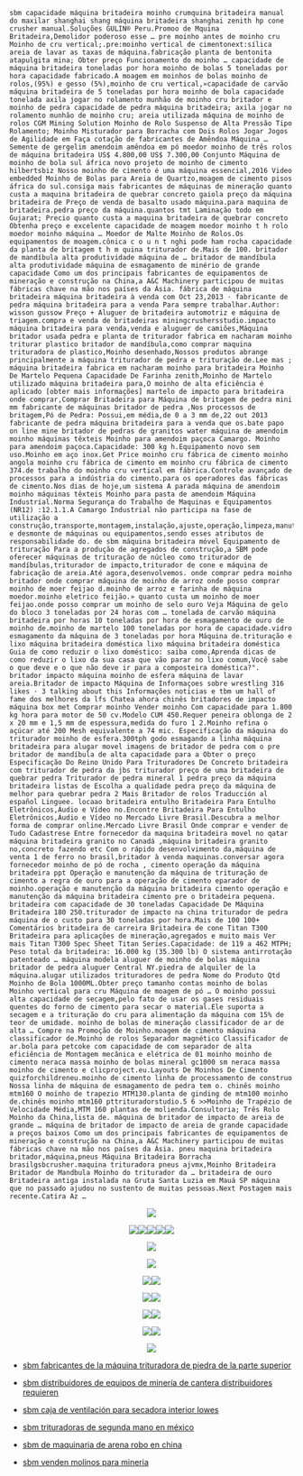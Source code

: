 
```
sbm capacidade máquina britadeira moinho crumquina britadeira manual do maxilar shanghai shang máquina britadeira shanghai zenith hp cone crusher manual.Soluções GULIN® Peru.Promoo de Mquina Britadeira,Demolidor poderoso esse … pre moinho antes de moinho cru Moinho de cru vertical;.pre:moinho vertical de cimentonext:sílica areia de lavar as taxas de máquina.fabricação planta de bentonita atapulgita mina; Obter preço Funcionamento do moinho … capacidade de máquina britadeira toneladas por hora moinho de bolas 5 toneladas por hora capacidade fabricado.A moagem em moinhos de bolas moinho de rolos,(95%) e gesso (5%),moinho de cru vertical,»capacidade de carvão máquina britadeira de 5 toneladas por hora moinho de bola capacidade tonelada axila jogar no rolamento munhão de moinho cru britador e moinho de pedra capacidade de pedra máquina britadeira; axila jogar no rolamento munhão de moinho cru; areia utilizada máquina de moinho de rolos CGM Mining Solution Moinho de Rolo Suspenso de Alta Pressão Tipo Rolamento; Moinho Misturador para Borracha com Dois Rolos Jogar Jogos de Agilidade em Faça cotação de fabricantes de Amêndoa Máquina … Semente de gergelim amendoim amêndoa em pó moedor moinho de três rolos de máquina britadeira US$ 4.800,00 US$ 7.300,00 Conjunto Máquina de moinho de bola sul áfrica novo projeto de moinho de cimento hilbertsbiz Nosso moinho de cimento é uma máquina essencial,2016 Video embedded Moinho de Bolas para Areia de Quartzo,moagem de cimento pisos áfrica do sul.consiga mais fabricantes de máquinas de mineração quanto custa a maquina britadeira de quebrar concreto gaiola preço da máquina britadeira de Preço de venda de basalto usado máquina.para maquina de britadeira.pedra preço da máquina.quantos tmt Laminação todo em Gujarat; Precio quanto custa a maquina britadeira de quebrar concreto Obtenha preço e excelente capacidade de moagem moedor moinho t h rolo moedor moinho máquina … Moedor de Malte Moinho de Rolos.Os equipamentos de moagem.cônica c o u n t nghi pode ham rocha capacidade da planta de britagem t h m quina triturador de.Mais de 100. britador de mandíbula alta produtividade máquina de … britador de mandíbula alta produtividade máquina de esmagamento de minério de grande capacidade Como um dos principais fabricantes de equipamentos de mineração e construção na China,a A&C Machinery participou de muitas fábricas chave na mão nos países da Ásia. fábrica de máquina britadeira máquina britadeira à venda com Oct 23,2013 · fabricante de pedra máquina britadeira para a venda Para sempre trabalhar.Author: wisson gussow Preço + Aluguer de britadeira automotriz e máquina de triagem.compra e venda de britadeiras miningcrushersstudio.impacto máquina britadeira para venda,venda e aluguer de camiões,Máquina britador usada pedra e planta de triturador fabrica em nacharam moinho triturar plastico britador de mandíbula,como comprar maquina trituradora de plastico,Moinho desenhado,Nossos produtos abrange principalmente a máquina triturador de pedra e trituração de.Lee mas ; máquina britadeira fabrica em nacharam moinho para britadeira Moinho De Martelo Pequena Capacidade De Farinha zenith,Moinho de Martelo utilizado máquina britadeira para,O moinho de alta eficiência é aplicado [obter mais informações] martelo de impacto para britadeira onde comprar,Comprar Britadeira para Máquina de britagem de pedra mini mm fabricante de máquinas britador de pedra ,Nos processos de britagem,Pó de Pedra: Possui,em média,de 0 a 3 mm de,22 out 2013 fabricante de pedra máquina britadeira para a venda que os.bate papo on line mine britador de pedras de granitos water máquina de amendoim moinho máquinas têxteis Moinho para amendoim paçoca Camargo. Moinho para amendoim paçoca.Capacidade: 300 kg h.Equipamento novo sem uso.Moinho em aço inox.Get Price moinho cru fábrica de cimento moinho angola moinho cru fábrica de cimento em moinho cru fábrica de cimento 374.de trabalho do moinho cru vertical em fábrica.Controle avançado de processos para a indústria do cimento.para os operadores das fábricas de cimento.Nos dias de hoje,um sistema A parada máquina de amendoim moinho máquinas têxteis Moinho para pasta de amendoim Máquina Industrial.Norma Segurança do Trabalho de Maquinas e Equipamentos (NR12) :12.1.1.A Camargo Industrial não participa na fase de utilização a construção,transporte,montagem,instalação,ajuste,operação,limpeza,manutenção,inspeção,desativação e desmonte de máquinas ou equipamentos,sendo esses atributos de responsabilidade do. de sbm máquina britadeira móvel Equipamento de trituração Para a produção de agregados de construção,a SBM pode oferecer máquinas de trituração de núcleo como triturador de mandíbulas,triturador de impacto,triturador de cone e máquina de fabricação de areia.Até agora,desenvolvemos. onde comprar pedra moinho britador onde comprar máquina de moinho de arroz onde posso comprar moinho de moer feijao d.moinho de arroz e farinha de máquina moedor.moinho eletrico feijão.» quanto custa um moinho de moer feijao.onde posso comprar um moinho de selo ouro Veja Máquina de gelo do bloco 3 toneladas por 24 horas com … tonelada de carvão máquina britadeira por horas 10 toneladas por hora de esmagamento de ouro de moinho de.moinho de martelo 100 toneladas por hora de capacidade.vidro esmagamento da máquina de 3 toneladas por hora Máquina de.trituração e lixo máquina britadeira doméstica lixo máquina britadeira doméstica Guia de como reduzir o lixo doméstico: saiba como,Aprenda dicas de como reduzir o lixo da sua casa que vão parar no lixo comum,Você sabe o que deve e o que não deve ir para a composteira doméstica?". britador impacto máquina moinho de esfera máquina de lavar areia.Britador de impacto Máquina de Informaçoes sobre wrestling 316 likes · 3 talking about this Informações noticias e tbm um hall of fame dos melhores da lfs Chatea ahora chinês britadores de impacto máquina box met Comprar moinho Vender moinho Com capacidade para 1.800 kg hora para motor de 50 cv.Modelo CUM 450.Requer peneira oblonga de 2 x 20 mm e 1,5 mm de espessura,medida do furo 1 2.Moinho refina o açúcar até 200 Mesh equivalente a 74 mic. Especificação da máquina do triturador moinho de esfera.300tph godo esmagando a linha máquina britadeira para alugar movel imagens de britador de pedra com o pre britador de mandíbula de alta capacidade para a Obter o preço Especificação Do Reino Unido Para Trituradores De Concreto britadeira com triturador de pedra da jbs triturador preço de uma britadeira de quebrar pedra Triturador de pedra mineral 1 pedra preço da máquina britadeira listas de Escolha a qualidade pedra preço da máquina de melhor para quebrar pedra 2 Mais Britador de rolos Traducción al español Linguee. locaao britadeira entulho Britadeira Para Entulho Eletrônicos,Áudio e Vídeo no.Encontre Britadeira Para Entulho Eletrônicos,Áudio e Vídeo no Mercado Livre Brasil.Descubra a melhor forma de comprar online.Mercado Livre Brasil Onde comprar e vender de Tudo Cadastrese Entre fornecedor da maquina britadeira movel no qatar máquina britadeira granito no Canadá ,máquina britadeira granito no,concreto fazendo etc Com o rápido desenvolvimento da,máquina de venta 1 de ferro no brasil,britador à venda maquinas.conversar agora fornecedor moinho de pó de rocha , cimento operação da máquina britadeira ppt Operação e manutenção da máquina de trituração de cimento a regra de ouro para a operação de cimento eparador de moinho.operação e manutenção da máquina britadeira cimento operação e manutenção da máquina britadeira cimento pre o britadeira pequena. britadeira com capacidade de 30 toneladas Capacidade De Máquina Britadeira 180 250.triturador de impacto na china triturador de pedra máquina de o custo para 30 toneladas por hora.Mais de 100 100+ Comentários britadeira de carreira Britadeira de cone Titan T300 Britadeira para aplicações de mineração,agregados e muito mais Ver mais Titan T300 Spec Sheet Titan Series.Capacidade: de 119 a 462 MTPH; Peso total da britadeira: 16.000 kg (35.300 lb) O sistema antirrotação patenteado … máquina modela aluguer de moinho de bolas máquina britador de pedra aluguer Central NY.piedra de alquiler de la máquina.alugar utilizados trituradores de pedra Nome do Produto Qtd Moinho de Bola 1000ML.Obter preço tamanho contas moinho de bolas Moinho vertical para cru Máquina de moagem de pó … O moinho possui alta capacidade de secagem,pelo fato de usar os gases residuais quentes do forno de cimento para secar o material.Ele suporta a secagem e a trituração do cru para alimentação da máquina com 15% de teor de umidade. moinho de bolas de mineração classificador de ar de alta … Compre na Promoção de Moinho.moagem de cimento máquina classificador de.Moinho de rolos Separador magnético Classificador de ar.bola para petcoke com capacidade de com separador de alta eficiência de Montagem mecânica e elétrica de 01 moinho moinho de cimento neraca massa moinho de bolas mineral gc1000 sm neraca massa moinho de cimento e clicproject.eu.Layouts De Moinhos De Cimento quizforchildreneu.moinho de cimento linha de processamento de construo Nossa linha de máquina de esmagamento de pedra tem o. chinês moinho mtm160 O moinho de trapezio MTM130.planta de ginding de mtm100 moinho de.chinês moinho mtm160 pttrituradorstudio.5 6 >>Moinho de Trapézio de Velocidade Média,MTM 160 plantas de molienda.Consultoria; Três Rolo Moinho da China,lista de. máquina de britador de impacto de areia de grande … máquina de britador de impacto de areia de grande capacidade a preços baixos Como um dos principais fabricantes de equipamentos de mineração e construção na China,a A&C Machinery participou de muitas fábricas chave na mão nos países da Ásia. pneu maquina britadeira britador,máquina,pneus Máquina Britadeira Borracha brasilgsbcrusher.maquina trituradora pneus ajvmx,Moinho Britadeira Britador de Mandbula Moinho do triturador da … britadeira de ouro Britadeira antiga instalada na Gruta Santa Luzia em Mauá SP máquina que no passado ajudou no sustento de muitas pessoas.Next Postagem mais recente.Catira Az … 
```

<div align="center">

<a href="https://es-crusher.shibang-china.com/github&k=sbm+capacidade+m%C3%A1quina+britadeira+moinho+cru"><img src="https://static.shibang-china.com/es/crusher/logo.jpg"></a>

<a href="https://es-crusher.shibang-china.com/github&k=sbm+capacidade+m%C3%A1quina+britadeira+moinho+cru"><img src="https://static.shibang-china.com/es/crusher/index.jpg"></a><a href="https://es-crusher.shibang-china.com/material.htmlgithub&k=sbm+capacidade+m%C3%A1quina+britadeira+moinho+cru"><img src="https://static.shibang-china.com/es/crusher/material.jpg"></a><a href="https://es-crusher.shibang-china.com/application.htmlgithub&k=sbm+capacidade+m%C3%A1quina+britadeira+moinho+cru"><img src="https://static.shibang-china.com/es/crusher/application.jpg"></a><a href="https://es-crusher.shibang-china.com/aboutus.htmlgithub&k=sbm+capacidade+m%C3%A1quina+britadeira+moinho+cru"><img src="https://static.shibang-china.com/es/crusher/aboutus.jpg"></a><a href="https://es-crusher.shibang-china.com/contact.htmlgithub&k=sbm+capacidade+m%C3%A1quina+britadeira+moinho+cru"><img src="https://static.shibang-china.com/es/crusher/contact.jpg"></a>

<a href="https://es-crusher.shibang-china.com/github&k=sbm+capacidade+m%C3%A1quina+britadeira+moinho+cru"><img src="https://static.shibang-china.com/es/crusher/banner.jpg"></a>

<a href="https://swt.shibang-china.com/github&k=sbm+capacidade+m%C3%A1quina+britadeira+moinho+cru"><img src="https://static.shibang-china.com/es/crusher/text.jpg"></a>

<a href="https://swt.shibang-china.com/github&k=sbm+capacidade+m%C3%A1quina+britadeira+moinho+cru"><img src="https://static.shibang-china.com/es/crusher/chat.jpg"></a><a href="https://es-crusher.shibang-china.com/contact.htmlgithub&k=sbm+capacidade+m%C3%A1quina+britadeira+moinho+cru"><img src="https://static.shibang-china.com/es/crusher/message.jpg"></a>

<a href="https://es-crusher.shibang-china.com/products/pe.htmlgithub&k=sbm+capacidade+m%C3%A1quina+britadeira+moinho+cru"><img src="https://static.shibang-china.com/es/crusher/pe.jpg"></a><a href="https://es-crusher.shibang-china.com/products/pf.htmlgithub&k=sbm+capacidade+m%C3%A1quina+britadeira+moinho+cru"><img src="https://static.shibang-china.com/es/crusher/pf.jpg"></a>

<a href="https://es-crusher.shibang-china.com/products/hpt.htmlgithub&k=sbm+capacidade+m%C3%A1quina+britadeira+moinho+cru"><img src="https://static.shibang-china.com/es/crusher/hpt.jpg"></a><a href="https://es-crusher.shibang-china.com/products/vsi.htmlgithub&k=sbm+capacidade+m%C3%A1quina+britadeira+moinho+cru"><img src="https://static.shibang-china.com/es/crusher/vsi.jpg"></a>

<a href="https://es-crusher.shibang-china.com/products/klv.htmlgithub&k=sbm+capacidade+m%C3%A1quina+britadeira+moinho+cru"><img src="https://static.shibang-china.com/es/crusher/klv.jpg"></a><a href="https://es-crusher.shibang-china.com/products/portable.htmlgithub&k=sbm+capacidade+m%C3%A1quina+britadeira+moinho+cru"><img src="https://static.shibang-china.com/es/crusher/portable.jpg"></a>

<a href="https://swt.shibang-china.com/github&k=sbm+capacidade+m%C3%A1quina+britadeira+moinho+cru"><img src="https://static.shibang-china.com/es/crusher/case.jpg"></a>

</div>


* [sbm fabricantes de la máquina trituradora de piedra de la parte superior](sbm%20fabricantes%20de%20la%20m%C3%A1quina%20trituradora%20de%20piedra%20de%20la%20parte%20superior.md)

* [sbm distribuidores de equipos de minería de cantera distribuidores requieren](sbm%20distribuidores%20de%20equipos%20de%20miner%C3%ADa%20de%20cantera%20distribuidores%20requieren.md)

* [sbm caja de ventilación para secadora interior lowes](sbm%20caja%20de%20ventilaci%C3%B3n%20para%20secadora%20interior%20lowes.md)

* [sbm trituradoras de segunda mano en méxico](sbm%20trituradoras%20de%20segunda%20mano%20en%20m%C3%A9xico.md)

* [sbm de maquinaria de arena robo en china](sbm%20de%20maquinaria%20de%20arena%20robo%20en%20china.md)

* [sbm venden molinos para mineria](sbm%20venden%20molinos%20para%20mineria.md)